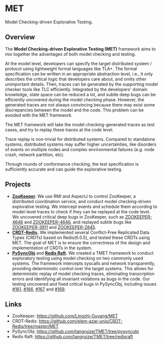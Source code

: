 # MET

Model Checking-driven Explorative Testing.

## Overview

The **Model Checking-driven Explorative Testing (MET)** framework aims to mix together the advantages of both model checking and testing.

At the model level, developers can specify the target distributed system / protocol using lightweight formal languages like TLA+. The formal specification can be written in an appropriate abstraction level, i.e., it only describes the critical logic that developers care about, and omits other unimportant details. Then, traces can be generated by the supporting model checker tools like TLC efficiently. Integrated by the developers' domain knowledge, state space can be reduced a lot, and subtle deep bugs can be efficiently uncovered during the model checking phase. However, the generated traces are not always convincing because there may exist some discrepancies between the model and the code. This problem can be avoided with the MET framework.

The MET framework will take the model checking-generated traces as test cases, and try to replay these traces at the code level.

Trace replay is non-trivial for distributed systems. Compared to standalone systems, distributed systems may suffer higher uncertainties, like disorders of events on multiple nodes and complex environmental failures (e.g. node crash, network partition, etc).

Through rounds of conformance checking, the test specification is sufficiently accurate and can guide the explorative testing.

## Projects

- **[ZooKeeper](projects/ZooKeeper/).** We use RMI and AspectJ to control ZooKeeper, a distributed coordination service, and conduct model checking-driven explorative testing. We intercept events and schedule them according to model-level traces to check if they can be replayed at the code level. We uncovered critical deep bugs in ZooKeeper, such as [ZOOKEEPER-4646](https://issues.apache.org/jira/browse/ZOOKEEPER-4646) and [ZOOKEEPER-4646](https://issues.apache.org/jira/browse/ZOOKEEPER-4646), and replayed subtle bugs like [ZOOKEEPER-3911](https://issues.apache.org/jira/browse/ZOOKEEPER-3911) and [ZOOKEEPER-2845](https://issues.apache.org/jira/browse/ZOOKEEPER-2845).
- **[CRDT-Redis](projects/CRDT-Redis/).** We implemented several Conflict-Free Replicated Data Types (CRDTs) based on Redis(6.0.5), and tested these CRDTs using MET. The goal of MET is to ensure the correctness of the design and implementation of CRDTs in the system.
- **[PySyncObj](projects/PySyncObj/)** and **[Redis Raft](projects/RedisRaft/).** We created a TMET framework to conduct exploratory testing using model checking on two commonly used systems. The framework intercepts syscalls and network transparently, providing deterministic control over the target systems. This allows for deterministic replay of model checking traces, eliminating transcription errors and identifying all invariant violations as bugs in the code. Our testing uncovered and fixed critical bugs in PySyncObj, including issues [#161](https://github.com/bakwc/PySyncObj/pull/161), [#166](https://github.com/bakwc/PySyncObj/issues/166), [#167](https://github.com/bakwc/PySyncObj/issues/167) and [#169](https://github.com/bakwc/PySyncObj/issues/169).

## Links

- ZooKeeper: <https://github.com/Lingzhi-Ouyang/MET>
- CRDT-Redis: <https://github.com/elem-azar-unis/CRDT-Redis/tree/master/MET>
- PySyncObj: <https://github.com/tangruize/TMET/tree/pysyncobj>
- Redis Raft: <https://github.com/tangruize/TMET/tree/redisraft>
